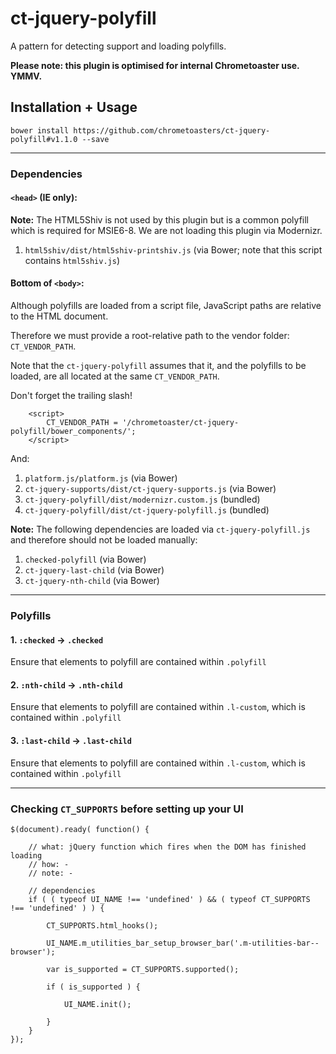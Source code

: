 ct-jquery-polyfill
==================

A pattern for detecting support and loading polyfills.

__Please note: this plugin is optimised for internal Chrometoaster use. YMMV.__

## Installation + Usage

    bower install https://github.com/chrometoasters/ct-jquery-polyfill#v1.1.0 --save

---

### Dependencies

#### `<head>` (IE only):

**Note:** The HTML5Shiv is not used by this plugin but is a common polyfill which is required for MSIE6-8. We are not loading this plugin via Modernizr.

1. `html5shiv/dist/html5shiv-printshiv.js` (via Bower; note that this script contains `html5shiv.js`)

#### Bottom of `<body>`:

Although polyfills are loaded from a script file, JavaScript paths are relative to the HTML document.

Therefore we must provide a root-relative path to the vendor folder: `CT_VENDOR_PATH`.

Note that the `ct-jquery-polyfill` assumes that it, and the polyfills to be loaded, are all located at the same `CT_VENDOR_PATH`. 

Don't forget the trailing slash!

        <script>
            CT_VENDOR_PATH = '/chrometoaster/ct-jquery-polyfill/bower_components/';
        </script>

And:

1. `platform.js/platform.js` (via Bower)
1. `ct-jquery-supports/dist/ct-jquery-supports.js` (via Bower)
1. `ct-jquery-polyfill/dist/modernizr.custom.js` (bundled)
1. `ct-jquery-polyfill/dist/ct-jquery-polyfill.js` (bundled)

**Note:** The following dependencies are loaded via `ct-jquery-polyfill.js` and therefore should not be loaded manually:

1. `checked-polyfill` (via Bower)
1. `ct-jquery-last-child` (via Bower)
1. `ct-jquery-nth-child` (via Bower)

---

### Polyfills

#### 1. `:checked` -> `.checked`

Ensure that elements to polyfill are contained within `.polyfill`

#### 2. `:nth-child` -> `.nth-child`

Ensure that elements to polyfill are contained within `.l-custom`, which is contained within `.polyfill`

#### 3. `:last-child` -> `.last-child`

Ensure that elements to polyfill are contained within `.l-custom`, which is contained within `.polyfill`

---

### Checking `CT_SUPPORTS` before setting up your UI

    $(document).ready( function() {

        // what: jQuery function which fires when the DOM has finished loading
        // how: -
        // note: -

        // dependencies
        if ( ( typeof UI_NAME !== 'undefined' ) && ( typeof CT_SUPPORTS !== 'undefined' ) ) {

            CT_SUPPORTS.html_hooks();

            UI_NAME.m_utilities_bar_setup_browser_bar('.m-utilities-bar--browser');

            var is_supported = CT_SUPPORTS.supported();

            if ( is_supported ) {

                UI_NAME.init();

            }
        }
    });
